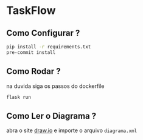 # TaskFlow

## Como Configurar ?
```sh
pip install -r requirements.txt
pre-commit install
```

## Como Rodar ?
na duvida siga os passos do dockerfile
```sh
flask run
```

## Como Ler o Diagrama ?
abra o site [draw.io](https://app.diagrams.net/) e importe o arquivo `diagrama.xml`
